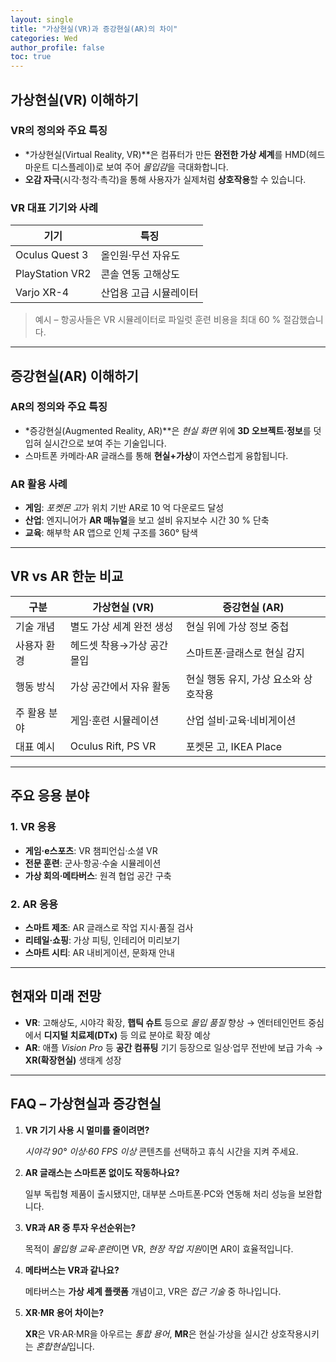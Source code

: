 ```yaml
---
layout: single
title: "가상현실(VR)과 증강현실(AR)의 차이"
categories: Wed
author_profile: false
toc: true
---
```


## 가상현실(VR) 이해하기

### VR의 정의와 주요 특징

- *가상현실(Virtual Reality, VR)**은 컴퓨터가 만든 **완전한 가상 세계**를 HMD(헤드 마운트 디스플레이)로 보여 주어 *몰입감*을 극대화합니다.
- **오감 자극**(시각·청각·촉각)을 통해 사용자가 실제처럼 **상호작용**할 수 있습니다.

### VR 대표 기기와 사례

| 기기            | 특징                   |
| --------------- | ---------------------- |
| Oculus Quest 3  | 올인원·무선 자유도     |
| PlayStation VR2 | 콘솔 연동 고해상도     |
| Varjo XR-4      | 산업용 고급 시뮬레이터 |

> 예시 – 항공사들은 VR 시뮬레이터로 파일럿 훈련 비용을 최대 60 % 절감했습니다.

------

## 증강현실(AR) 이해하기

### AR의 정의와 주요 특징

- *증강현실(Augmented Reality, AR)**은 *현실 화면* 위에 **3D 오브젝트·정보**를 덧입혀 실시간으로 보여 주는 기술입니다.
- 스마트폰 카메라·AR 글래스를 통해 **현실+가상**이 자연스럽게 융합됩니다.

### AR 활용 사례

- **게임**: *포켓몬 고*가 위치 기반 AR로 10 억 다운로드 달성
- **산업**: 엔지니어가 **AR 매뉴얼**을 보고 설비 유지보수 시간 30 % 단축
- **교육**: 해부학 AR 앱으로 인체 구조를 360° 탐색

------

## VR vs AR 한눈 비교

| 구분         | **가상현실 (VR)**          | **증강현실 (AR)**                    |
| ------------ | -------------------------- | ------------------------------------ |
| 기술 개념    | 별도 가상 세계 완전 생성   | 현실 위에 가상 정보 중첩             |
| 사용자 환경  | 헤드셋 착용→가상 공간 몰입 | 스마트폰·글래스로 현실 감지          |
| 행동 방식    | 가상 공간에서 자유 활동    | 현실 행동 유지, 가상 요소와 상호작용 |
| 주 활용 분야 | 게임·훈련 시뮬레이션       | 산업 설비·교육·네비게이션            |
| 대표 예시    | Oculus Rift, PS VR         | 포켓몬 고, IKEA Place                |

------

## 주요 응용 분야

### 1. VR 응용

- **게임·e스포츠**: VR 챔피언십·소셜 VR
- **전문 훈련**: 군사·항공·수술 시뮬레이션
- **가상 회의·메타버스**: 원격 협업 공간 구축

### 2. AR 응용

- **스마트 제조**: AR 글래스로 작업 지시·품질 검사
- **리테일·쇼핑**: 가상 피팅, 인테리어 미리보기
- **스마트 시티**: AR 내비게이션, 문화재 안내

------

## 현재와 미래 전망

- **VR**: 고해상도, 시야각 확장, **햅틱 슈트** 등으로 *몰입 품질* 향상 → 엔터테인먼트 중심에서 **디지털 치료제(DTx)** 등 의료 분야로 확장 예상
- **AR**: 애플 *Vision Pro* 등 **공간 컴퓨팅** 기기 등장으로 일상·업무 전반에 보급 가속 → **XR(확장현실)** 생태계 성장

------

## FAQ – 가상현실과 증강현실

1. **VR 기기 사용 시 멀미를 줄이려면?**

   *시야각 90° 이상·60 FPS 이상* 콘텐츠를 선택하고 휴식 시간을 지켜 주세요.

2. **AR 글래스는 스마트폰 없이도 작동하나요?**

   일부 독립형 제품이 출시됐지만, 대부분 스마트폰·PC와 연동해 처리 성능을 보완합니다.

3. **VR과 AR 중 투자 우선순위는?**

   목적이 *몰입형 교육·훈련*이면 VR, *현장 작업 지원*이면 AR이 효율적입니다.

4. **메타버스는 VR과 같나요?**

   메타버스는 **가상 세계 플랫폼** 개념이고, VR은 *접근 기술* 중 하나입니다.

5. **XR·MR 용어 차이는?**

   **XR**은 VR·AR·MR을 아우르는 *통합 용어*, **MR**은 현실·가상을 실시간 상호작용시키는 *혼합현실*입니다.
